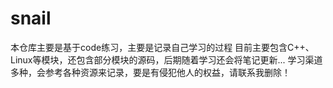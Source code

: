 # snail
本仓库主要是基于code练习，主要是记录自己学习的过程
目前主要包含C++、Linux等模块，还包含部分模块的源码，后期随着学习还会将笔记更新...
学习渠道多种，会参考各种资源来记录，要是有侵犯他人的权益，请联系我删除！
